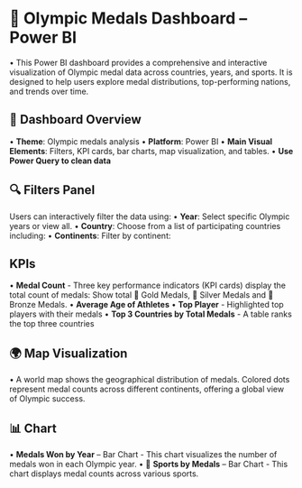 # 🏅 Olympic Medals Dashboard – Power BI 
  •	This Power BI dashboard provides a comprehensive and interactive visualization of Olympic medal data across countries, years, and sports. It is designed to help users explore medal distributions, top-performing nations, and trends over time.
## 📌 Dashboard Overview
  •	**Theme**: Olympic medals analysis
  •	**Platform**: Power BI
  •	**Main Visual Elements**: Filters, KPI cards, bar charts, map visualization, and tables.
  •	**Use Power Query to clean data**
## 🔍 Filters Panel 
  Users can interactively filter the data using:
  •	**Year**: Select specific Olympic years or view all.
  •	**Country**: Choose from a list of participating countries including:
  •	**Continents**: Filter by continent:
 ## KPIs
  •	**Medal Count** - Three key performance indicators (KPI cards) display the total count of medals: Show total 🥇 Gold Medals, 🥈 Silver Medals and 🥉 Bronze Medals.
  •	**Average Age of Athletes**
  •	**Top Player** - Highlighted top players with their medals
  •	**Top 3 Countries by Total Medals** - A table ranks the top three countries
## 🌍 Map Visualization
  •	A world map shows the geographical distribution of medals. Colored dots represent medal counts across different continents, offering a global view of Olympic success.
## 📊 Chart
  • **Medals Won by Year** – Bar Chart - This chart visualizes the number of medals won in each Olympic year.
  •	🥋 **Sports by Medals** – Bar Chart - This chart displays medal counts across various sports.
